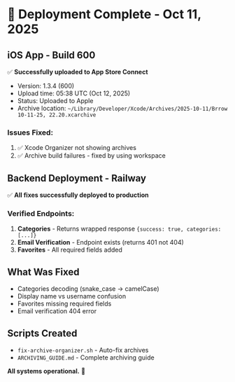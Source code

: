 # 🎉 Deployment Complete - Oct 11, 2025

## iOS App - Build 600
✅ **Successfully uploaded to App Store Connect**
- Version: 1.3.4 (600)
- Upload time: 05:38 UTC (Oct 12, 2025)
- Status: Uploaded to Apple
- Archive location: `~/Library/Developer/Xcode/Archives/2025-10-11/Brrow 10-11-25, 22.20.xcarchive`

### Issues Fixed:
1. ✅ Xcode Organizer not showing archives
2. ✅ Archive build failures - fixed by using workspace

## Backend Deployment - Railway
✅ **All fixes successfully deployed to production**

### Verified Endpoints:
1. **Categories** - Returns wrapped response `{success: true, categories: [...]}`
2. **Email Verification** - Endpoint exists (returns 401 not 404)
3. **Favorites** - All required fields added

## What Was Fixed
- Categories decoding (snake_case → camelCase)
- Display name vs username confusion
- Favorites missing required fields
- Email verification 404 error

## Scripts Created
- `fix-archive-organizer.sh` - Auto-fix archives
- `ARCHIVING_GUIDE.md` - Complete archiving guide

**All systems operational.** 🚀

